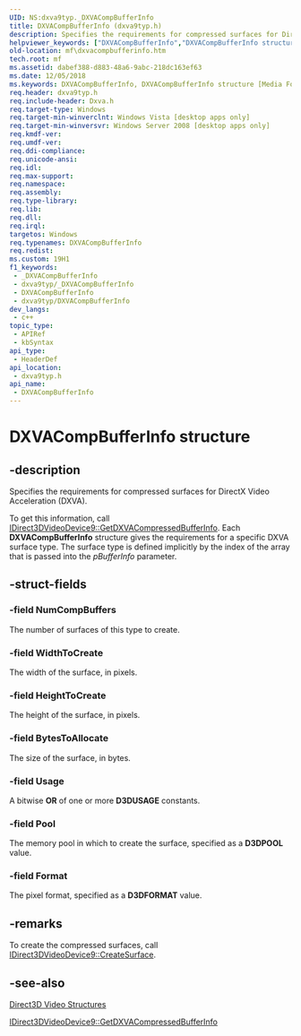 ```yaml
---
UID: NS:dxva9typ._DXVACompBufferInfo
title: DXVACompBufferInfo (dxva9typ.h)
description: Specifies the requirements for compressed surfaces for DirectX Video Acceleration (DXVA).
helpviewer_keywords: ["DXVACompBufferInfo","DXVACompBufferInfo structure [Media Foundation]","_DXVACompBufferInfo","dxva9typ/DXVACompBufferInfo","mf.dxvacompbufferinfo"]
old-location: mf\dxvacompbufferinfo.htm
tech.root: mf
ms.assetid: dabef388-d883-48a6-9abc-218dc163ef63
ms.date: 12/05/2018
ms.keywords: DXVACompBufferInfo, DXVACompBufferInfo structure [Media Foundation], _DXVACompBufferInfo, dxva9typ/DXVACompBufferInfo, mf.dxvacompbufferinfo
req.header: dxva9typ.h
req.include-header: Dxva.h
req.target-type: Windows
req.target-min-winverclnt: Windows Vista [desktop apps only]
req.target-min-winversvr: Windows Server 2008 [desktop apps only]
req.kmdf-ver: 
req.umdf-ver: 
req.ddi-compliance: 
req.unicode-ansi: 
req.idl: 
req.max-support: 
req.namespace: 
req.assembly: 
req.type-library: 
req.lib: 
req.dll: 
req.irql: 
targetos: Windows
req.typenames: DXVACompBufferInfo
req.redist: 
ms.custom: 19H1
f1_keywords:
 - _DXVACompBufferInfo
 - dxva9typ/_DXVACompBufferInfo
 - DXVACompBufferInfo
 - dxva9typ/DXVACompBufferInfo
dev_langs:
 - c++
topic_type:
 - APIRef
 - kbSyntax
api_type:
 - HeaderDef
api_location:
 - dxva9typ.h
api_name:
 - DXVACompBufferInfo
---
```


# DXVACompBufferInfo structure


## -description

Specifies the requirements for compressed surfaces for DirectX Video Acceleration (DXVA).

To get this information, call <a href="https://docs.microsoft.com/windows/desktop/medfound/idirect3dvideodevice9-getdxvacompressedbufferinfo">IDirect3DVideoDevice9::GetDXVACompressedBufferInfo</a>. Each <b>DXVACompBufferInfo</b> structure gives the requirements for a specific  DXVA surface type. The surface type is defined implicitly by the index of the array that is passed into the <i>pBufferInfo</i>  parameter.

## -struct-fields

### -field NumCompBuffers

The number of surfaces of this type to create.

### -field WidthToCreate

The width of the surface, in pixels.

### -field HeightToCreate

The height of the surface, in pixels.

### -field BytesToAllocate

The size of the surface, in bytes.

### -field Usage

A bitwise <b>OR</b> of one or more <b>D3DUSAGE</b> constants.

### -field Pool

The memory pool in which to create the surface, specified as a <b>D3DPOOL</b> value.

### -field Format

The pixel format, specified as a <b>D3DFORMAT</b> value.

## -remarks

To create the compressed surfaces, call <a href="https://docs.microsoft.com/windows/desktop/medfound/idirect3dvideodevice9-createsurface">IDirect3DVideoDevice9::CreateSurface</a>.

## -see-also

<a href="https://docs.microsoft.com/windows/desktop/medfound/direct3d-video-structures">Direct3D Video Structures</a>



<a href="https://docs.microsoft.com/windows/desktop/medfound/idirect3dvideodevice9-getdxvacompressedbufferinfo">IDirect3DVideoDevice9::GetDXVACompressedBufferInfo</a>

